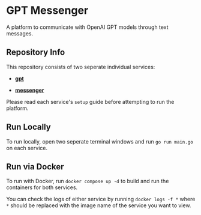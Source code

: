 # GPT Messenger

A platform to communicate with OpenAI GPT models through text messages.

## Repository Info

This repository consists of two seperate individual services:

* [**gpt**](https://github.com/RivasCVA/gpt-messenger/tree/main/gpt)

* [**messenger**](https://github.com/RivasCVA/gpt-messenger/tree/main/messenger)

Please read each service's `setup` guide before attempting to run the platform.

## Run Locally

To run locally, open two seperate terminal windows and run `go run main.go` on each service.

## Run via Docker

To run with Docker, run `docker compose up -d` to build and run the containers for both services.

You can check the logs of either service by running `docker logs -f *` where `*` should be replaced with the image name of the service you want to view.

